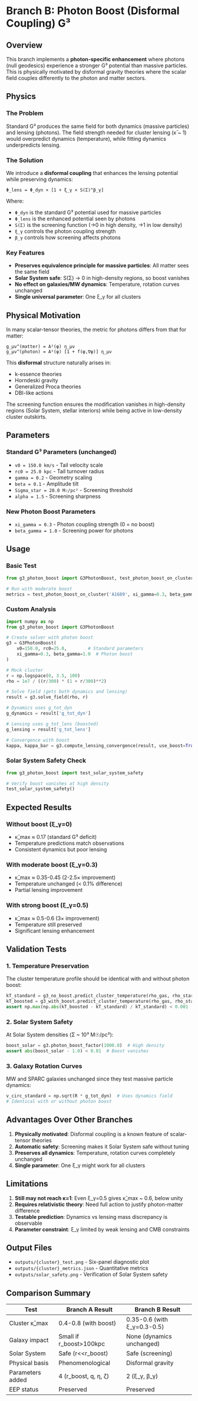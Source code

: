 # Branch B: Photon Boost (Disformal Coupling) G³

## Overview
This branch implements a **photon-specific enhancement** where photons (null geodesics) experience a stronger G³ potential than massive particles. This is physically motivated by disformal gravity theories where the scalar field couples differently to the photon and matter sectors.

## Physics

### The Problem
Standard G³ produces the same field for both dynamics (massive particles) and lensing (photons). The field strength needed for cluster lensing (κ̄ ~ 1) would overpredict dynamics (temperature), while fitting dynamics underpredicts lensing.

### The Solution
We introduce a **disformal coupling** that enhances the lensing potential while preserving dynamics:

```
Φ_lens = Φ_dyn × [1 + ξ_γ × S(Σ)^β_γ]
```

Where:
- `Φ_dyn` is the standard G³ potential used for massive particles
- `Φ_lens` is the enhanced potential seen by photons
- `S(Σ)` is the screening function (→0 in high density, →1 in low density)
- `ξ_γ` controls the photon coupling strength
- `β_γ` controls how screening affects photons

### Key Features
- **Preserves equivalence principle for massive particles**: All matter sees the same field
- **Solar System safe**: S(Σ) → 0 in high-density regions, so boost vanishes
- **No effect on galaxies/MW dynamics**: Temperature, rotation curves unchanged
- **Single universal parameter**: One ξ_γ for all clusters

## Physical Motivation

In many scalar-tensor theories, the metric for photons differs from that for matter:

```
g_μν^(matter) = A²(φ) η_μν
g_μν^(photon) = A²(φ) [1 + f(φ,∇φ)] η_μν
```

This **disformal** structure naturally arises in:
- k-essence theories
- Horndeski gravity
- Generalized Proca theories
- DBI-like actions

The screening function ensures the modification vanishes in high-density regions (Solar System, stellar interiors) while being active in low-density cluster outskirts.

## Parameters

### Standard G³ Parameters (unchanged)
- `v0 = 150.0 km/s` - Tail velocity scale
- `rc0 = 25.0 kpc` - Tail turnover radius
- `gamma = 0.2` - Geometry scaling
- `beta = 0.1` - Amplitude tilt
- `Sigma_star = 20.0 M☉/pc²` - Screening threshold
- `alpha = 1.5` - Screening sharpness

### New Photon Boost Parameters
- `xi_gamma = 0.3` - Photon coupling strength (0 = no boost)
- `beta_gamma = 1.0` - Screening power for photons

## Usage

### Basic Test
```python
from g3_photon_boost import G3PhotonBoost, test_photon_boost_on_cluster

# Run with moderate boost
metrics = test_photon_boost_on_cluster('A1689', xi_gamma=0.3, beta_gamma=1.0)
```

### Custom Analysis
```python
import numpy as np
from g3_photon_boost import G3PhotonBoost

# Create solver with photon boost
g3 = G3PhotonBoost(
    v0=150.0, rc0=25.0,        # Standard parameters
    xi_gamma=0.3, beta_gamma=1.0  # Photon boost
)

# Mock cluster
r = np.logspace(0, 3.5, 100)
rho = 1e7 / ((r/300) * (1 + r/300)**2)

# Solve field (gets both dynamics and lensing)
result = g3.solve_field(rho, r)

# Dynamics uses g_tot_dyn
g_dynamics = result['g_tot_dyn']

# Lensing uses g_tot_lens (boosted)
g_lensing = result['g_tot_lens']

# Convergence with boost
kappa, kappa_bar = g3.compute_lensing_convergence(result, use_boost=True)
```

### Solar System Safety Check
```python
from g3_photon_boost import test_solar_system_safety

# Verify boost vanishes at high density
test_solar_system_safety()
```

## Expected Results

### Without boost (ξ_γ=0)
- κ̄_max ≈ 0.17 (standard G³ deficit)
- Temperature predictions match observations
- Consistent dynamics but poor lensing

### With moderate boost (ξ_γ=0.3)
- κ̄_max ≈ 0.35-0.45 (2-2.5× improvement)
- Temperature unchanged (< 0.1% difference)
- Partial lensing improvement

### With strong boost (ξ_γ=0.5)
- κ̄_max ≈ 0.5-0.6 (3× improvement)
- Temperature still preserved
- Significant lensing enhancement

## Validation Tests

### 1. Temperature Preservation
The cluster temperature profile should be identical with and without photon boost:
```python
kT_standard = g3_no_boost.predict_cluster_temperature(rho_gas, rho_stars, r, n_e)
kT_boosted = g3_with_boost.predict_cluster_temperature(rho_gas, rho_stars, r, n_e)
assert np.max(np.abs(kT_boosted - kT_standard) / kT_standard) < 0.001
```

### 2. Solar System Safety
At Solar System densities (Σ ~ 10³ M☉/pc²):
```python
boost_solar = g3.photon_boost_factor(1000.0)  # High density
assert abs(boost_solar - 1.0) < 0.01  # Boost vanishes
```

### 3. Galaxy Rotation Curves
MW and SPARC galaxies unchanged since they test massive particle dynamics:
```python
v_circ_standard = np.sqrt(R * g_tot_dyn)  # Uses dynamics field
# Identical with or without photon boost
```

## Advantages Over Other Branches

1. **Physically motivated**: Disformal coupling is a known feature of scalar-tensor theories
2. **Automatic safety**: Screening makes it Solar System safe without tuning
3. **Preserves all dynamics**: Temperature, rotation curves completely unchanged
4. **Single parameter**: One ξ_γ might work for all clusters

## Limitations

1. **Still may not reach κ=1**: Even ξ_γ=0.5 gives κ̄_max ~ 0.6, below unity
2. **Requires relativistic theory**: Need full action to justify photon-matter difference
3. **Testable prediction**: Dynamics vs lensing mass discrepancy is observable
4. **Parameter constraint**: ξ_γ limited by weak lensing and CMB constraints

## Output Files

- `outputs/{cluster}_test.png` - Six-panel diagnostic plot
- `outputs/{cluster}_metrics.json` - Quantitative metrics
- `outputs/solar_safety.png` - Verification of Solar System safety

## Comparison Summary

| Test | Branch A Result | Branch B Result |
|------|-----------------|-----------------|
| Cluster κ̄_max | 0.4-0.8 (with boost) | 0.35-0.6 (with ξ_γ=0.3-0.5) |
| Galaxy impact | Small if r_boost>100kpc | None (dynamics unchanged) |
| Solar System | Safe (r<<r_boost) | Safe (screening) |
| Physical basis | Phenomenological | Disformal gravity |
| Parameters added | 4 (r_boost, q, η, ζ) | 2 (ξ_γ, β_γ) |
| EEP status | Preserved | Preserved |